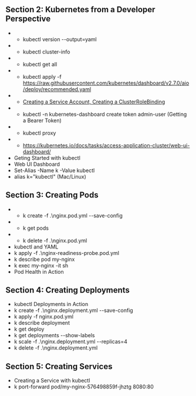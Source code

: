 ## Section 2: Kubernetes from a Developer Perspective
* * kubectl version --output=yaml
* * kubectl cluster-info
* * kubectl get all
* * kubectl apply -f https://raw.githubusercontent.com/kubernetes/dashboard/v2.7.0/aio/deploy/recommended.yaml
* * [Creating a Service Account, Creating a ClusterRoleBinding](https://github.com/kubernetes/dashboard/blob/master/docs/user/access-control/creating-sample-user.md)
* * kubectl -n kubernetes-dashboard create token admin-user (Getting a Bearer Token)
* * kubectl proxy
* * https://kubernetes.io/docs/tasks/access-application-cluster/web-ui-dashboard/
* Geting Started with kubectl
* Web UI Dashboard
* Set-Alias -Name k -Value kubectl
* alias k="kubectl" (Mac/Linux)
## Section 3: Creating Pods
* * k create -f .\nginx.pod.yml --save-config
* * k get pods
* * k delete -f .\nginx.pod.yml
* kubectl and YAML
* k apply -f .\nginx-readiness-probe.pod.yml
* k describe pod my-nginx
* k exec my-nginx -it sh
* Pod Health in Action
## Section 4: Creating Deployments
* kubectl Deployments in Action
* k create -f .\nginx.deployment.yml --save-config
* k apply -f nginx.pod.yml
* k describe deployment
* k get deploy
* k get deployments --show-labels
* k scale -f .\nginx.deployment.yml --replicas=4
* k delete -f .\nginx.deployment.yml
## Section 5: Creating Services
* Creating a Service with kubectl
* k port-forward pod/my-nginx-576498859f-jhztg 8080:80